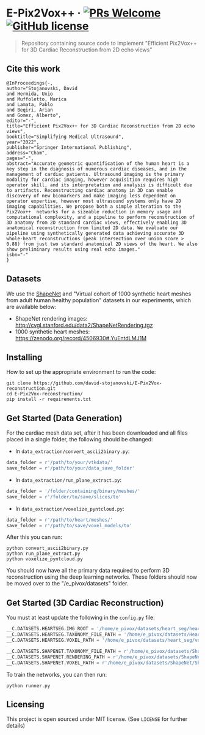 # E-Pix2Vox++ &middot; [![PRs Welcome](https://img.shields.io/badge/PRs-welcome-brightgreen.svg?style=flat-square)](http://makeapullrequest.com) [![GitHub license](https://img.shields.io/badge/license-MIT-blue.svg?style=flat-square)](https://github.com/your/your-project/blob/master/LICENSE)
> Repository containing source code to implement "Efficient Pix2Vox++ for 3D Cardiac Reconstruction from 2D echo views"


## Cite this work

```
@InProceedings{-,
author="Stojanovski, David
and Hermida, Uxio
and Muffoletto, Marica
and Lamata, Pablo
and Beqiri, Arian
and Gomez, Alberto",
editor="-",
title="Efficient Pix2Vox++ for 3D Cardiac Reconstruction from 2D echo views",
booktitle="Simplifying Medical Ultrasound",
year="2022",
publisher="Springer International Publishing",
address="Cham",
pages="-",
abstract="Accurate geometric quantification of the human heart is a key step in the diagnosis of numerous cardiac diseases, and in the management of cardiac patients. Ultrasound imaging is the primary modality for cardiac imaging, however acquisition requires high operator skill, and its interpretation and analysis is difficult due to artifacts. Reconstructing cardiac anatomy in 3D can enable discovery of new biomarkers and make imaging less dependent on operator expertise, however most ultrasound systems only have 2D imaging capabilities. We propose both a simple alteration to the Pix2Vox++  networks for a sizeable reduction in memory usage and computational complexity, and a pipeline to perform reconstruction of 3D anatomy from 2D standard cardiac views, effectively enabling 3D anatomical reconstruction from limited 2D data. We evaluate our pipeline using synthetically generated data achieving accurate 3D whole-heart reconstructions (peak intersection over union score > 0.88) from just two standard anatomical 2D views of the heart. We also show preliminary results using real echo images."
isbn="-"
}
```

## Datasets

We use the [ShapeNet](https://www.shapenet.org/) and "Virtual cohort of 1000 synthetic heart meshes from adult human healthy population" datasets in our experiments, which are available below:

- ShapeNet rendering images: http://cvgl.stanford.edu/data2/ShapeNetRendering.tgz
- 1000 synthetic heart meshes: https://zenodo.org/record/4506930#.YuEntdLMJ1M



## Installing 
How to set up the appropriate environment to run the code:

```shell
git clone https://github.com/david-stojanovski/E-Pix2Vox-reconstruction.git
cd E-Pix2Vox-reconstruction/
pip install -r requirements.txt
```


## Get Started (Data Generation)
For the cardiac mesh data set, after it has been downloaded and all files placed in a single folder, the following 
should be changed:

- In `data_extraction/convert_ascii2binary.py`:
```python
data_folder = r'/path/to/your/vtkdata/'
save_folder = r'/path/to/your/data_save_folder'
```

- In `data_extraction/run_plane_extract.py`:
```python
data_folder = '/folder/containing/binary/meshes/'
save_folder = r'/folder/to/save/slices/to'
```

- In `data_extraction/voxelize_pyntcloud.py`:
```python
data_folder = r'/path/to/heart/meshes/'
save_folder = r'/path/to/save/voxel_models/to'
```

After this you can run:
```shell
python convert_ascii2binary.py
python run_plane_extract.py
python voxelize_pyntcloud.py
```

You should now have all the primary data required to perform 3D reconstruction using the deep learning networks. 
These folders should now be moved over to the "/e_pivox/datasets" folder.

## Get Started (3D Cardiac Reconstruction)
You must at least update the following in the `config.py` file:

```python
__C.DATASETS.HEARTSEG.IMG_ROOT = '/home/e_pivox/datasets/heart_seg/heart_render'
__C.DATASETS.HEARTSEG.TAXONOMY_FILE_PATH = '/home/e_pivox/datasets/HeartSeg.json'
__C.DATASETS.HEARTSEG.VOXEL_PATH = '/home/e_pivox/datasets/heart_seg/voxel_volumes/%s/%s/model.npy'

__C.DATASETS.SHAPENET.TAXONOMY_FILE_PATH = r'/home/e_pivox/datasets/ShapeNet.json'
__C.DATASETS.SHAPENET.RENDERING_PATH = r'/home/e_pivox/datasets/ShapeNet/ShapeNetRendering/%s/%s/rendering/%02d.png'
__C.DATASETS.SHAPENET.VOXEL_PATH = r'/home/e_pivox/datasets/ShapeNet/ShapeNetVox32/%s/%s/model.binvox'
```

To train the networks, you can then run:

```shell
python runner.py
```

## Licensing
This project is open sourced under MIT license. (See `LICENSE` for further details)
